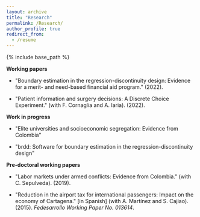 ```yaml
---
layout: archive
title: "Research"
permalink: /Research/
author_profile: true
redirect_from:
  - /resume
---
```


{% include base_path %}

**Working papers**

- "Boundary estimation in the regression-discontinuity design: Evidence for a merit- and need-based financial aid program." (2022).

- "Patient information and surgery decisions: A Discrete Choice Experiment." (with F.  Cornaglia and A.  Iaria). (2022).

**Work in progress**

- "Elite universities and socioeconomic segregation: Evidence from Colombia"

- "brdd: Software for boundary estimation in the regression-discontinuity design"

**Pre-doctoral working papers**

- "Labor markets under armed conflicts: Evidence from Colombia." (with C. Sepulveda). (2019). 

- "Reduction in the airport tax for international passengers: Impact on the economy of Cartagena." [in Spanish] (with A. Martínez and S. Cajiao). (2015). *Fedesarrollo Working Paper No. 013614*.
